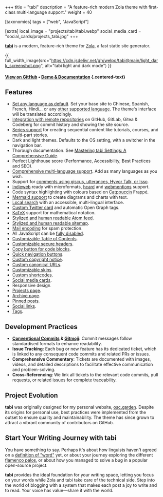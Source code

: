 +++
title = "tabi"
description = "A feature-rich modern Zola theme with first-class multi-language support."
weight = 40

[taxonomies]
tags = ["web", "JavaScript"]

[extra]
local_image = "projects/tabi/tabi.webp"
social_media_card = "social_cards/projects_tabi.jpg"
+++

[**tabi**](https://github.com/welpo/tabi) is a modern, feature-rich theme for [Zola](https://www.getzola.org/), a fast static site generator.

{{ full_width_image(src="https://cdn.jsdelivr.net/gh/welpo/tabi@main/light_dark_screenshot.png", alt="tabi light and dark mode") }}

#### [View on GitHub](https://github.com/welpo/tabi) • [Demo & Documentation](https://welpo.github.io/tabi/) {.centered-text}

## Features

- [Set any language as default](https://welpo.github.io/tabi/blog/faq-languages/#how-do-i-set-a-default-language-for-my-site). Set your base site to Chinese, Spanish, French, Hindi… or any [other supported language](https://welpo.github.io/tabi/blog/faq-languages/#what-languages-does-tabi-support). The theme's interface will be translated accordingly.
- [Integration with remote repositories](https://welpo.github.io/tabi/blog/mastering-tabi-settings/#git-repository-integration) on GitHub, GitLab, Gitea & Codeberg for commit history and showing the site source.
- [Series support](https://welpo.github.io/tabi/blog/series/) for creating sequential content like tutorials, courses, and multi-part stories.
- Dark and light themes. Defaults to the OS setting, with a switcher in the navigation bar.
- Thorough documentation. See [Mastering tabi Settings: A Comprehensive Guide](https://welpo.github.io/tabi/blog/mastering-tabi-settings/).
- Perfect Lighthouse score (Performance, Accessibility, Best Practices and SEO).
- [Comprehensive multi-language support](https://welpo.github.io/tabi/blog/faq-languages/#how-does-tabi-handle-multilingual-support). Add as many languages as you wish.
- Support for [comments using giscus, utterances, Hyvor Talk, or Isso](https://welpo.github.io/tabi/blog/comments/).
- [Indieweb](https://indieweb.org/) ready with microformats, [hcard](https://welpo.github.io/tabi/blog/mastering-tabi-settings/#representative-h-card) and [webmentions](https://welpo.github.io/tabi/blog/mastering-tabi-settings/#adding-webmentions) support.
- Code syntax highlighting with colours based on [Catppuccin](https://github.com/catppuccin/catppuccin) Frappé.
- [Mermaid support](https://welpo.github.io/tabi/blog/shortcodes/#mermaid-diagrams) to create diagrams and charts with text.
- [Local search](https://welpo.github.io/tabi/blog/mastering-tabi-settings/#search) with an accessible, multi-lingual interface.
- [Custom Twitter card](https://welpo.github.io/tabi/blog/mastering-tabi-settings/#social-media-cards) and automatic Open Graph tags.
- [KaTeX](https://katex.org/) support for mathematical notation.
- [Stylized and human readable Atom feed](https://welpo.github.io/tabi/atom.xml).
- [Stylized and human readable sitemap](https://welpo.github.io/tabi/sitemap.xml).
- [Mail encoding](https://welpo.github.io/tabi/blog/mastering-tabi-settings/#encoded-email) for spam protection.
- All JavaScript can be [fully disabled](https://welpo.github.io/tabi/blog/javascript/).
- [Customizable Table of Contents](https://welpo.github.io/tabi/blog/toc/).
- [Customizable secure headers](https://welpo.github.io/tabi/blog/security/).
- [Copy button for code blocks](https://welpo.github.io/tabi/blog/mastering-tabi-settings/#copy-button-on-code-blocks).
- [Quick navigation buttons](https://welpo.github.io/tabi/blog/mastering-tabi-settings/#quick-navigation-buttons).
- [Custom copyright notice](https://welpo.github.io/tabi/blog/mastering-tabi-settings/#copyright).
- [Custom canonical URLs](https://welpo.github.io/tabi/blog/mastering-tabi-settings/#canonical-url).
- [Customizable skins](https://welpo.github.io/tabi/blog/customise-tabi/).
- [Custom shortcodes](https://welpo.github.io/tabi/blog/shortcodes/).
- [Social media cards](https://welpo.github.io/tabi/blog/mastering-tabi-settings/#social-media-cards).
- Responsive design.
- [Projects page](https://welpo.github.io/tabi/projects/).
- [Archive page](https://welpo.github.io/tabi/archive/).
- [Pinned posts](https://welpo.github.io/tabi/blog/mastering-tabi-settings/#pinning-posts).
- [Social links](https://welpo.github.io/tabi/blog/mastering-tabi-settings/#social-media-icons).
- [Tags](https://welpo.github.io/tabi/blog/mastering-tabi-settings/#tags).

## Development Practices

- **[Conventional Commits](https://www.conventionalcommits.org) & [Gitmoji](https://gitmoji.dev/)**: Commit messages follow standardised formats to enhance readability.
- **Issue Tracking**: Each bug or new feature has its dedicated ticket, which is linked to any consequent code commits and related PRs or issues.
- **Comprehensive Commentary**: Tickets are documented with images, videos, and detailed descriptions to facilitate effective communication and problem-solving.
- **Cross-Referencing**: We link all tickets to the relevant code commits, pull requests, or related issues for complete traceability.

## Project Evolution

**tabi** was originally designed for my personal website, [osc.garden](https://osc.garden). Despite its origins for personal use, best practices were implemented from the outset to ensure quality and maintainability. The theme has since grown to attract a vibrant community of contributors on GitHub.

## Start Your Writing Journey with tabi

You have something to say. Perhaps it's about how linguists haven't agreed on a [definition of "word"](https://en.wikipedia.org/wiki/Word) yet, or about your journey exploring the different [flamenco palos](https://en.wikipedia.org/wiki/Palo_(flamenco)), or about how you managed to solve a bug in a popular open-source project.

**tabi** provides the ideal foundation for your writing space, letting you focus on your words while Zola and tabi take care of the technical side. Step into the world of blogging with a system that makes each post a joy to write and to read. Your voice has value—share it with the world.
